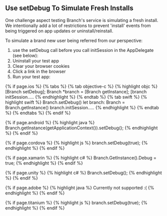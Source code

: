 
## Use setDebug To Simulate Fresh Installs

One challenge aspect testing Branch's service is simulating a fresh install. We intentionally add a lot of restrictions to prevent 'install' events from being triggered on app updates or uninstall/reinstall. 

To simulate a brand new user being referred from our perspective:

1. use the setDebug call before you call initSession in the AppDelegate (see below):
1. Uninstall your test app
1. Clear your browser cookies
1. Click a link in the browser
1. Run your test app:

{% if page.ios %}
{% tabs %}
{% tab objective-c %}
{% highlight objc %}
[Branch setDebug];
Branch *branch = [Branch getInstance];
[branch initSession.....
{% endhighlight %}
{% endtab %}
{% tab swift %}
{% highlight swift %}
Branch.setDebug()
let branch: Branch = Branch.getInstance()
branch.initSession.....
{% endhighlight %}
{% endtab %}
{% endtabs %}
{% endif %}

{% if page.android %}
{% highlight java %}
Branch.getInstance(getApplicationContext()).setDebug();
{% endhighlight %}
{% endif %}

{% if page.cordova %}
{% highlight js %}
branch.setDebug(true);
{% endhighlight %}
{% endif %}

{% if page.xamarin %}
{% highlight c# %}
Branch.GetInstance().Debug = true;
{% endhighlight %}
{% endif %}

{% if page.unity %}
{% highlight c# %}
Branch.setDebug();
{% endhighlight %}
{% endif %}

{% if page.adobe %}
{% highlight java %}
Currently not supported :(
{% endhighlight %}
{% endif %}

{% if page.titanium %}
{% highlight js %}
branch.setDebug(true);
{% endhighlight %}
{% endif %}